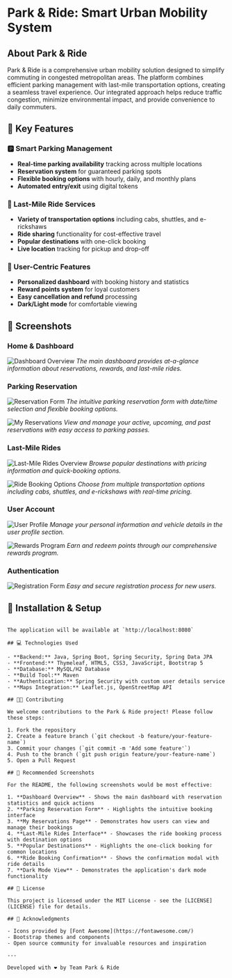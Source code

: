 # Park & Ride: Smart Urban Mobility System


## About Park & Ride

Park & Ride is a comprehensive urban mobility solution designed to simplify commuting in congested metropolitan areas. The platform combines efficient parking management with last-mile transportation options, creating a seamless travel experience. Our integrated approach helps reduce traffic congestion, minimize environmental impact, and provide convenience to daily commuters.

## 🌟 Key Features

### 🅿️ Smart Parking Management
- **Real-time parking availability** tracking across multiple locations
- **Reservation system** for guaranteed parking spots
- **Flexible booking options** with hourly, daily, and monthly plans
- **Automated entry/exit** using digital tokens

### 🚗 Last-Mile Ride Services
- **Variety of transportation options** including cabs, shuttles, and e-rickshaws
- **Ride sharing** functionality for cost-effective travel
- **Popular destinations** with one-click booking
- **Live location** tracking for pickup and drop-off

### 👤 User-Centric Features
- **Personalized dashboard** with booking history and statistics
- **Reward points system** for loyal customers
- **Easy cancellation and refund** processing
- **Dark/Light mode** for comfortable viewing

## 📸 Screenshots

### Home & Dashboard
![Dashboard Overview](docs/images/screenshots/dashboard.png)
*The main dashboard provides at-a-glance information about reservations, rewards, and last-mile rides.*

### Parking Reservation
![Reservation Form](docs/images/screenshots/reservation_form.png)
*The intuitive parking reservation form with date/time selection and flexible booking options.*

![My Reservations](docs/images/screenshots/my_reservations.png)
*View and manage your active, upcoming, and past reservations with easy access to parking passes.*

### Last-Mile Rides
![Last-Mile Rides Overview](docs/images/screenshots/lastmile_overview.png)
*Browse popular destinations with pricing information and quick-booking options.*

![Ride Booking Options](docs/images/screenshots/ride_booking.png)
*Choose from multiple transportation options including cabs, shuttles, and e-rickshaws with real-time pricing.*

### User Account
![User Profile](docs/images/screenshots/user_profile.png)
*Manage your personal information and vehicle details in the user profile section.*

![Rewards Program](docs/images/screenshots/rewards.png)
*Earn and redeem points through our comprehensive rewards program.*

### Authentication
![Registration Form](docs/images/screenshots/registration.png)
*Easy and secure registration process for new users.*

## 🔧 Installation & Setup
```

The application will be available at `http://localhost:8080`

## 💻 Technologies Used

- **Backend:** Java, Spring Boot, Spring Security, Spring Data JPA
- **Frontend:** Thymeleaf, HTML5, CSS3, JavaScript, Bootstrap 5
- **Database:** MySQL/H2 Database
- **Build Tool:** Maven
- **Authentication:** Spring Security with custom user details service
- **Maps Integration:** Leaflet.js, OpenStreetMap API

## 👨‍💻 Contributing

We welcome contributions to the Park & Ride project! Please follow these steps:

1. Fork the repository
2. Create a feature branch (`git checkout -b feature/your-feature-name`)
3. Commit your changes (`git commit -m 'Add some feature'`)
4. Push to the branch (`git push origin feature/your-feature-name`)
5. Open a Pull Request

## 📝 Recommended Screenshots

For the README, the following screenshots would be most effective:

1. **Dashboard Overview** - Shows the main dashboard with reservation statistics and quick actions
2. **Parking Reservation Form** - Highlights the intuitive booking interface
3. **My Reservations Page** - Demonstrates how users can view and manage their bookings
4. **Last-Mile Rides Interface** - Showcases the ride booking process with destination options
5. **Popular Destinations** - Highlights the one-click booking for common locations
6. **Ride Booking Confirmation** - Shows the confirmation modal with ride details
7. **Dark Mode View** - Demonstrates the application's dark mode functionality

## 📄 License

This project is licensed under the MIT License - see the [LICENSE](LICENSE) file for details.

## 🙏 Acknowledgments

- Icons provided by [Font Awesome](https://fontawesome.com/)
- Bootstrap themes and components
- Open source community for invaluable resources and inspiration

---

Developed with ❤️ by Team Park & Ride 
